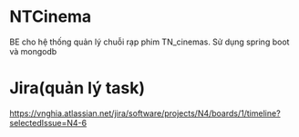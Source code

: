 # NTCinema

BE cho hệ thống quản lý chuỗi rạp phim TN_cinemas. Sử dụng spring boot và mongodb

# Jira(quản lý task)

https://vnghia.atlassian.net/jira/software/projects/N4/boards/1/timeline?selectedIssue=N4-6
